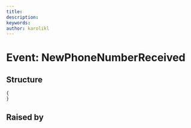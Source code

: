 ```yaml
---
title: 
description: 
keywords: 
author: karolikl
---
```

# Event: NewPhoneNumberReceived

## Structure
```javascript
{
}
```

## Raised by
